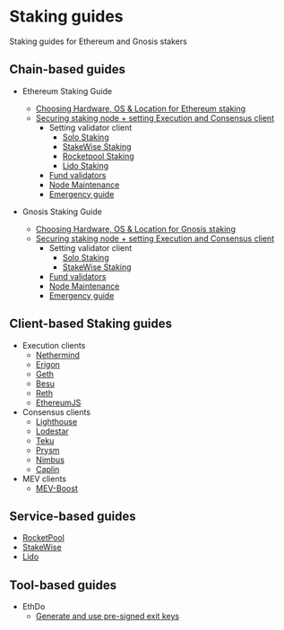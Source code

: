 # Staking guides
Staking guides for Ethereum and Gnosis stakers

## Chain-based guides
- Ethereum Staking Guide
  - [Choosing Hardware, OS & Location for Ethereum staking](https://stakers.space/ethereum-staking/staking-hardware)
  - [Securing staking node + setting Execution and Consensus client](https://stakers.space/ethereum-staking/full-guide)
    - Setting validator client
      - [Solo Staking](https://stakers.space/ethereum-staking/full-guide/solo)
      - [StakeWise Staking](https://stakers.space/ethereum-staking/full-guide/stakewise)
      - [Rocketpool Staking](https://stakers.space/ethereum-staking/full-guide/rocketpool)
      - [Lido Staking](https://stakers.space/ethereum-staking/full-guide/lido)
    - [Fund validators](https://stakers.space/ethereum-staking/keystores#deposit)
    - [Node Maintenance](https://stakers.space/ethereum-staking/maintenance)
    - [Emergency guide](https://stakers.space/ethereum-staking/emergency)
   
- Gnosis Staking Guide
  - [Choosing Hardware, OS & Location for Gnosis staking](https://stakers.space/gnosis-staking/staking-hardware)
  - [Securing staking node + setting Execution and Consensus client](https://stakers.space/gnosis-staking/full-guide)
    - Setting validator client
      - [Solo Staking](https://stakers.space/gnosis-staking/full-guide/solo)
      - [StakeWise Staking](https://stakers.space/gnosis-staking/full-guide/stakewise)
    - [Fund validators](https://stakers.space/gnosis-staking/keystores#deposit)
    - [Node Maintenance](https://stakers.space/gnosis-staking/maintenance)
    - [Emergency guide](https://stakers.space/gnosis-staking/emergency)
   
## Client-based Staking guides
- Execution clients
  - [Nethermind](https://stakers.space/nethermind)
  - [Erigon](https://stakers.space/erigon)
  - [Geth](https://stakers.space/geth)
  - [Besu](https://stakers.space/besu)
  - [Reth](https://stakers.space/reth)
  - [EthereumJS](https://stakers.space/ethereumjs)
- Consensus clients
  - [Lighthouse](https://stakers.space/lighthouse)
  - [Lodestar](https://stakers.space/lodestar)
  - [Teku](https://stakers.space/teku)
  - [Prysm](https://stakers.space/prysm)
  - [Nimbus](https://stakers.space/nimbus)
  - [Caplin](https://stakers.space/caplin)
- MEV clients
  - [MEV-Boost](https://stakers.space/mev-boost)

## Service-based guides
- [RocketPool](https://stakers.space/rocketpool)
- [StakeWise](https://stakers.space/stakewise)
- [Lido](https://stakers.space/ethereum-staking/full-guide/lido)

## Tool-based guides
- EthDo
  - [Generate and use pre-signed exit keys](https://github.com/Stakers-space/staking-scripts/tree/main/ethdo/presigned-exit-keys)
